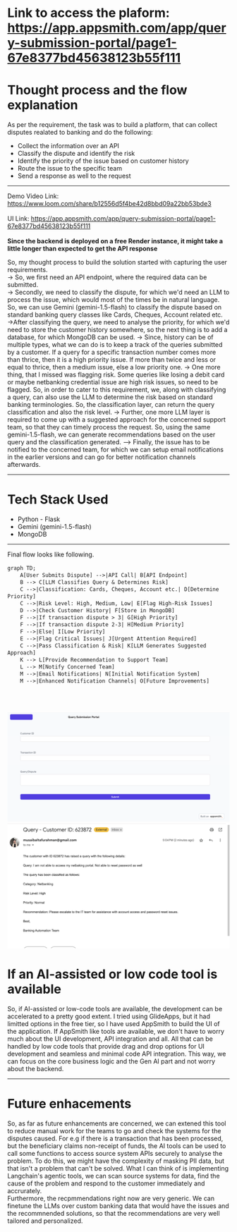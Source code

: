 # Link to access the plaform: https://app.appsmith.com/app/query-submission-portal/page1-67e8377bd45638123b55f111

# Thought process and the flow explanation


As per the requirement, the task was to build a platform, that can collect disputes realated to banking and do the following:


<ul>
<li> Collect the information over an API </li>
<li> Classify the dispute and identify the risk</li>
<li> Identify the priority of the issue based on customer history </li>
<li> Route the issue to the specific team </li>
<li> Send a response as well to the request </li>
</ul>

<hr>

Demo Video Link: https://www.loom.com/share/b12556d5f4be42d8bbd09a22bb53bde3 <br> <br>
UI Link: https://app.appsmith.com/app/query-submission-portal/page1-67e8377bd45638123b55f111 <br> <br>
<strong> Since the backend is deployed on a free Render instance, it might take a little longer than expected to get the API response </strong>

So, my thought process to build the solution started with capturing the user requirements. <br>
-> So, we first need an API endpoint, where the required data can be submitted. <br>
-> Secondly, we need to classify the dispute, for which we'd need an LLM to process the issue, which would most of the times be in natural language. So, we can use Gemini (gemini-1.5-flash) to classify the dispute based on standard banking query classes like Cards, Cheques, Account related etc.<br>
->After classifying the query, we need to analyse the priority, for which we'd need to store the customer history somewhere, so the next thing is to add a database, for which MongoDB can be used.
-> Since, history can be of multiple types, what we can do is to keep a track of the queries submitted by a customer. If a query for a specific transaction number comes more than thrice, then it is a high priority issue. If more than twice and less or equal to thrice, then a medium issue, else a low priority one.
-> One more thing, that I missed was flagging risk. Some queries like losing a debit card or maybe netbanking credential issue are high risk issues, so need to be flagged. So, in order to cater to this requirement, we, along with classifying a query, can also use the LLM to determine the risk based on standard banking terminologies. So, the classification layer, can return the query classification and also the risk level.
-> Further, one more LLM layer is required to come up with a suggested approach for the concerned support team, so that they can timely process the request. So, using the same gemini-1.5-flash, we can generate recommendations based on the user query and the classification generated.
--> Finally, the issue has to be notified to the concerned team, for which we can setup email notifications in the earlier versions and can go for better notification channels afterwards.

<hr>

# Tech Stack Used

<ul>
<li> Python - Flask </li>
<li> Gemini (gemini-1.5-flash)</li>
<li> MongoDB </li>
</ul>

<hr>
Final flow looks like following.

```mermaid
graph TD;
    A[User Submits Dispute] -->|API Call| B[API Endpoint]
    B --> C[LLM Classifies Query & Determines Risk]
    C -->|Classification: Cards, Cheques, Account etc.| D[Determine Priority]
    C -->|Risk Level: High, Medium, Low| E[Flag High-Risk Issues]
    D -->|Check Customer History| F[Store in MongoDB]
    F -->|If transaction dispute > 3| G[High Priority]
    F -->|If transaction dispute 2-3| H[Medium Priority]
    F -->|Else| I[Low Priority]
    E -->|Flag Critical Issues| J[Urgent Attention Required]
    C -->|Pass Classification & Risk| K[LLM Generates Suggested Approach]
    K --> L[Provide Recommendation to Support Team]
    L --> M[Notify Concerned Team]
    M -->|Email Notifications| N[Initial Notification System]
    M -->|Enhanced Notification Channels| O[Future Improvements]
```
<br><br>

![UI Snapshot](UISnap.png)
![Team Email Snapshot](Email.png)

# If an AI-assisted or low code tool is available  

So, if AI-assisted or low-code tools are available, the development can be accelerated to a pretty good extent. I tried using GlideApps, but it had limitted options in the free tier, so I have used AppSmith to build the UI of the application. If AppSmith like tools are available, we don't have to worry much about the UI development, API integration and all. All that can be handled by low code tools that provide drag and drop options for UI development and seamless and minimal code API integration. This way, we can focus on the core business logic and the Gen AI part and not worry about the backend.

<hr>

# Future enhacements

So, as far as future enhancements are concerned, we can extened this tool to reduce manual work for the teams to go and check the systems for the disputes caused. For e.g if there is a transaction that has been processed, but the beneficiary claims non-receipt of funds, the AI tools can be used to call some functions to access source system APIs securely to analyse the problem. To do this, we might have the complexity of masking PII data, but that isn't a problem that can't be solved. What I can think of is implementing Langchain's agentic tools, we can scan source systems for data, find the cause of the problem and respond to the customer immediately and accrurately. <br> Furthermore, the recpmmendations right now are very generic. We can finetune the LLMs over custom banking data that would have the issues and the recommnended solutions, so that the recommendations are very well tailored and personalized.

